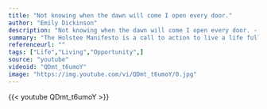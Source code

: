 ```yaml
---
title: "Not knowing when the dawn will come I open every door."
author: "Emily Dickinson"
description: "Not knowing when the dawn will come I open every door. - Emily Dickinson quotes from GetInspired365.com"
summary: "The Holstee Manifesto is a call to action to live a life full of intention, creativity, passion, and community.   The LifeCycle Film came about as a desire to bring the energy and passion behind the Manifesto to life through something we love--biking. As we seek to live mindful lifestyles that leave a positive impact on the people and world around us, biking has become a passion that is much more than a transportation alternative. It is a way of fully experiencing the city we love and all of its"
referenceurl: ""
tags: ["Life","Living","Opportunity",]
source: "youtube"
videoid: "QDmt_t6umoY"
image: "https://img.youtube.com/vi/QDmt_t6umoY/0.jpg"
---
```


{{< youtube QDmt_t6umoY >}}
